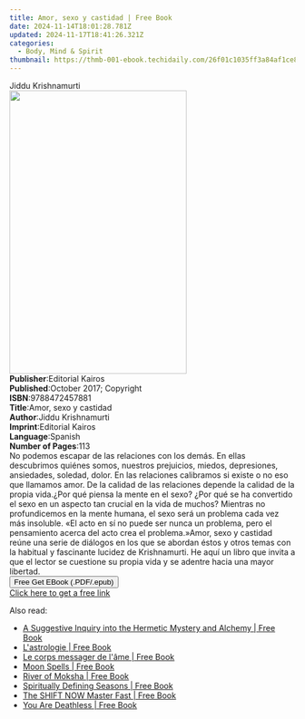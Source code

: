 ```yaml
---
title: Amor, sexo y castidad | Free Book
date: 2024-11-14T18:01:28.781Z
updated: 2024-11-17T18:41:26.321Z
categories:
  - Body, Mind & Spirit
thumbnail: https://thmb-001-ebook.techidaily.com/26f01c1035ff3a84af1ce878fecf72dfaeab96a47beb239849070bb65332c729.jpg
---
```

<main id="book-container">
  <div class="flex flex-col">
    <div class="book-brief flex-1 py-6 px-4 sm:p-6 md:py-10 md:px-8">
      <!-- brief-->
      <div class="book-brief-main">Jiddu Krishnamurti</div>
    </div>
    <div
      class="book-meta-info flex-1 grid gap-4 col-start-1 col-end-3 row-start-1 sm:mb-6 sm:grid-cols-4 lg:gap-6 lg:col-start-2 lg:row-end-6 lg:row-span-6 lg:mb-0"
    >
      <div
        class="book-meta-info-left place-content-center mt-4 p-4 text-sm leading-6 col-start-2 col-span-2 dark:text-slate-400"
      >
        <img
          class="w-full h-500 object-cover rounded-lg sm:h-255 sm:col-span-2 lg:col-span-full"
          src="https://img-001-ebook.techidaily.com/4f098a034bd30f676c931963d568adfb09fc73e66febd3510fa51b7d18a3a0a9.jpg"
          alt=""
          width="312"
          height="500"
        />
      </div>
      <div
        class="book-meta-info-right mt-2 col-start-1 row-start-2 col-span-3 self-center"
      >
        <!-- meta data  -->
        <div class="flex flex-col px-4 md:px-8">
          <div class="flex-1">
            <strong>Publisher</strong>:<span class="px-2"
              >Editorial Kairos</span
            >
          </div>
          <div class="flex-1">
            <strong>Published</strong>:<span class="px-2"
              >October 2017; Copyright</span
            >
          </div>
          <div class="flex-1">
            <strong>ISBN</strong>:<span class="px-2">9788472457881</span>
          </div>
          <div class="flex-1">
            <strong>Title</strong>:<span class="px-2"
              >Amor, sexo y castidad</span
            >
          </div>
          <div class="flex-1">
            <strong>Author</strong>:<span class="px-2">Jiddu Krishnamurti</span>
          </div>
          <div class="flex-1">
            <strong>Imprint</strong>:<span class="px-2">Editorial Kairos</span>
          </div>
          <div class="flex-1">
            <strong>Language</strong>:<span class="px-2">Spanish</span>
          </div>
          <div class="flex-1">
            <strong>Number of Pages</strong>:<span class="px-2">113</span>
          </div>
        </div>
      </div>
    </div>
    <div class="book-description flex-1 py-6 px-4 sm:p-6 md:py-10 md:px-8">
      <div class="book-description-main">
        <div accordion-content="" id="description">
          No podemos escapar de las relaciones con los demás. En ellas
          descubrimos quiénes somos, nuestros prejuicios, miedos, depresiones,
          ansiedades, soledad, dolor. En las relaciones calibramos si existe o
          no eso que llamamos amor. De la calidad de las relaciones depende la
          calidad de la propia vida.¿Por qué piensa la mente en el sexo? ¿Por
          qué se ha convertido el sexo en un aspecto tan crucial en la vida de
          muchos? Mientras no profundicemos en la mente humana, el sexo será un
          problema cada vez más insoluble. «El acto en sí no puede ser nunca un
          problema, pero el pensamiento acerca del acto crea el problema.»Amor,
          sexo y castidad reúne una serie de diálogos en los que se abordan
          éstos y otros temas con la habitual y fascinante lucidez de
          Krishnamurti. He aquí un libro que invita a que el lector se cuestione
          su propia vida y se adentre hacia una mayor libertad.
        </div>
      </div>
    </div>
    <div class="book-excerpts flex-1 py-6 px-4 sm:p-6 md:py-10 md:px-8"></div>
    <div
      class="book-about-author flex-1 py-6 px-4 sm:p-6 md:py-10 md:px-8"
    ></div>
    <div class="book-free-get flex-1 py-6 px-4 sm:p-6 md:py-10 md:px-8">
      <button
        id="btn-free-get"
        class="bg-blue-500 hover:bg-blue-700 text-white font-bold py-2 px-4 rounded"
      >
        Free Get EBook (.PDF/.epub)
      </button>
      <div id="countdown-display" class="px-2 text-lg mt-2"></div>
      <a
        id="free-link"
        class="hidden bg-blue-500 hover:bg-blue-700 text-white font-bold py-2 px-4 rounded"
        href="https://www.ebooks.com/en-us/book/96312004/amor-sexo-y-castidad/jiddu-krishnamurti/"
        target="_blank"
        >Click here to get a free link</a
      >
    </div>
    <script>
      let countdownTime = 0;
      let countdownInterval = null;
      document
        .getElementById('btn-free-get')
        .addEventListener('click', startCountdown);
      function startCountdown() {
        countdownTime = new Date().getTime() + 60000 * 3;
        countdownInterval = setInterval(updateCountdown, 1000);
        document.getElementById('btn-free-get').disabled = true;
        document
          .getElementById('btn-free-get')
          .classList.add('bg-gray-500', 'cursor-not-allowed');
      }
      function updateCountdown() {
        let currentTime = new Date().getTime();
        let timeLeft = countdownTime - currentTime;
        let secondsLeft = Math.floor(timeLeft / 1000);
        document.getElementById('countdown-display').innerHTML =
          `Remaining time: ${secondsLeft} seconds.`;
        if (secondsLeft <= 0) {
          clearInterval(countdownInterval);
          document.getElementById('btn-free-get').classList.add('hidden');
          document.getElementById('free-link').classList.remove('hidden');
          document.getElementById('countdown-display').innerHTML = '';
        }
      }
    </script>
  </div>
</main>

<ins class="adsbygoogle"
      style="display:block"
      data-ad-client="ca-pub-7571918770474297"
      data-ad-slot="8358498916"
      data-ad-format="auto"
      data-full-width-responsive="true"></ins>
    

<span class="atpl-alsoreadstyle">Also read:</span>
<div><ul>
<li><a href="https://novels-ebooks.techidaily.com/210649240-9782384550111-a-suggestive-inquiry-into-the-hermetic-mystery-and-alchemy/"><u>A Suggestive Inquiry into the Hermetic Mystery and Alchemy | Free Book</u></a></li>
<li><a href="https://novels-ebooks.techidaily.com/210648330-9782017166184-lastrologie/"><u>L'astrologie | Free Book</u></a></li>
<li><a href="https://novels-ebooks.techidaily.com/210648332-9782017166177-le-corps-messager-de-lame/"><u>Le corps messager de l'âme | Free Book</u></a></li>
<li><a href="https://novels-ebooks.techidaily.com/210649112-9780760376379-moon-spells/"><u>Moon Spells | Free Book</u></a></li>
<li><a href="https://novels-ebooks.techidaily.com/210648552-9789394701045-river-of-moksha/"><u>River of Moksha | Free Book</u></a></li>
<li><a href="https://novels-ebooks.techidaily.com/210649464-9781685269715-spiritually-defining-seasons/"><u>Spiritually Defining Seasons | Free Book</u></a></li>
<li><a href="https://novels-ebooks.techidaily.com/210649167-9781088063965-the-shift-now-master-fast/"><u>The SHIFT NOW Master Fast | Free Book</u></a></li>
<li><a href="https://novels-ebooks.techidaily.com/210648841-9798986284019-you-are-deathless/"><u>You Are Deathless | Free Book</u></a></li>
</ul></div>

